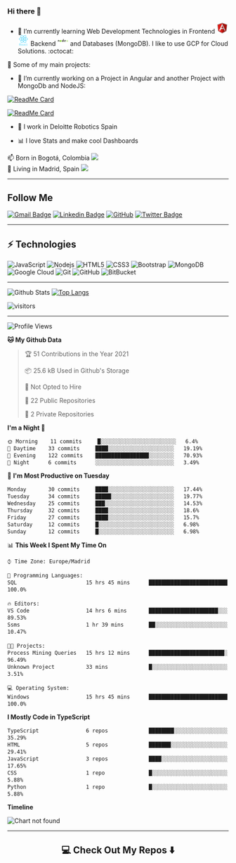 ### Hi there 👋

- 🌱 I’m currently learning Web Development Technologies in Frontend <img src="https://raw.githubusercontent.com/devicons/devicon/master/icons/angularjs/angularjs-original.svg" alt="angular-js" width="25" height="25" />  <img src="https://raw.githubusercontent.com/devicons/devicon/master/icons/react/react-original-wordmark.svg" alt="react" width="25" height="25" /> Backend <img src="https://raw.githubusercontent.com/devicons/devicon/master/icons/nodejs/nodejs-original-wordmark.svg" alt="nodejs" width="25" height="25" />
 and Databases (MongoDB). I like to use GCP for Cloud Solutions. :octocat:

🚀 Some of my main projects:

- 🔭 I’m currently working on a Project in Angular and another Project with MongoDb and NodeJS:

[![ReadMe Card](https://github-readme-stats.vercel.app/api/pin/?username=minoveaz&repo=angular-web-portfolio)](https://github.com/minoveaz/angular-web-portfolio)

[![ReadMe Card](https://github-readme-stats.vercel.app/api/pin/?username=minoveaz&repo=node-app)](https://github.com/minoveaz/node-app)


-  🤖 I work in Deloitte Robotics Spain

- :bar_chart: I love Stats and make cool Dashboards

<p> 
📫  Born in Bogotá, Colombia <img src="https://image.flaticon.com/icons/svg/197/197575.svg" width="13"/>
<br>
📌  Living in Madrid, Spain <img src="https://image.flaticon.com/icons/svg/197/197593.svg" width="13"/>
</p>

<hr>

## Follow Me


[![Gmail Badge](https://img.shields.io/badge/-ing.miller.vega@gmail.com-c14438?style=flat-square&logo=Gmail&logoColor=white&link=mailto:ing.miller.vega@gmail.com)](mailto:ing.miller.vega@gmail.com)
[![Linkedin Badge](https://img.shields.io/badge/-minoveaz-blue?style=flat-square&logo=Linkedin&logoColor=white&link=https://www.linkedin.com/in/minoveaz/)](https://www.linkedin.com/in/minoveaz/)
[![GitHub](https://img.shields.io/badge/-GitHub-181717?style=flat-square&logo=github&logoColor=white&link=https://github.com/minoveaz)](https://github.com/minoveaz)
[![Twitter Badge](https://img.shields.io/badge/-@minoveaz-00acee?style=flat&logo=Twitter&logoColor=white)](https://twitter.com/intent/follow?screen_name=minoveaz "Follow on Twitter")

<hr>

## ⚡ Technologies

![JavaScript](https://img.shields.io/badge/-JavaScript-black?style=flat-square&logo=javascript)
![Nodejs](https://img.shields.io/badge/-Nodejs-black?style=flat-square&logo=Node.js)
![HTML5](https://img.shields.io/badge/-HTML5-E34F26?style=flat-square&logo=html5&logoColor=white)
![CSS3](https://img.shields.io/badge/-CSS3-1572B6?style=flat-square&logo=css3)
![Bootstrap](https://img.shields.io/badge/-Bootstrap-563D7C?style=flat-square&logo=bootstrap)
![MongoDB](https://img.shields.io/badge/-MongoDB-black?style=flat-square&logo=mongodb)
![Google Cloud](https://img.shields.io/badge/Google%20Cloud-black?style=flat-square&logo=google-cloud)
![Git](https://img.shields.io/badge/-Git-black?style=flat-square&logo=git)
![GitHub](https://img.shields.io/badge/-GitHub-181717?style=flat-square&logo=github)
![BitBucket](https://img.shields.io/badge/-BitBucket-darkblue?style=flat-square&logo=bitbucket)

<hr>

![Github Stats](https://github-readme-stats.vercel.app/api?username=minoveaz&count_private=true&show_icons=true)
[![Top Langs](https://github-readme-stats.vercel.app/api/top-langs/?username=minoveaz&layout=compact)](https://github.com/anuraghazra/github-readme-stats)

![visitors](https://visitor-badge.glitch.me/badge?page_id=minoveaz)

<hr>

<!--START_SECTION:waka-->
![Profile Views](http://img.shields.io/badge/Profile%20Views-144-blue)

**🐱 My Github Data** 

> 🏆 51 Contributions in the Year 2021
 > 
> 📦 25.6 kB Used in Github's Storage 
 > 
> 🚫 Not Opted to Hire
 > 
> 📜 22 Public Repositories 
 > 
> 🔑 2 Private Repositories  
 > 
**I'm a Night 🦉** 

```text
🌞 Morning    11 commits     █░░░░░░░░░░░░░░░░░░░░░░░░   6.4% 
🌆 Daytime    33 commits     ████░░░░░░░░░░░░░░░░░░░░░   19.19% 
🌃 Evening    122 commits    █████████████████░░░░░░░░   70.93% 
🌙 Night      6 commits      ░░░░░░░░░░░░░░░░░░░░░░░░░   3.49%

```
📅 **I'm Most Productive on Tuesday** 

```text
Monday       30 commits     ████░░░░░░░░░░░░░░░░░░░░░   17.44% 
Tuesday      34 commits     █████░░░░░░░░░░░░░░░░░░░░   19.77% 
Wednesday    25 commits     ███░░░░░░░░░░░░░░░░░░░░░░   14.53% 
Thursday     32 commits     ████░░░░░░░░░░░░░░░░░░░░░   18.6% 
Friday       27 commits     ████░░░░░░░░░░░░░░░░░░░░░   15.7% 
Saturday     12 commits     █░░░░░░░░░░░░░░░░░░░░░░░░   6.98% 
Sunday       12 commits     █░░░░░░░░░░░░░░░░░░░░░░░░   6.98%

```


📊 **This Week I Spent My Time On** 

```text
⌚︎ Time Zone: Europe/Madrid

💬 Programming Languages: 
SQL                      15 hrs 45 mins      █████████████████████████   100.0%

🔥 Editors: 
VS Code                  14 hrs 6 mins       ██████████████████████░░░   89.53% 
Ssms                     1 hr 39 mins        ██░░░░░░░░░░░░░░░░░░░░░░░   10.47%

🐱‍💻 Projects: 
Process Mining Queries   15 hrs 12 mins      ████████████████████████░   96.49% 
Unknown Project          33 mins             █░░░░░░░░░░░░░░░░░░░░░░░░   3.51%

💻 Operating System: 
Windows                  15 hrs 45 mins      █████████████████████████   100.0%

```

**I Mostly Code in TypeScript** 

```text
TypeScript               6 repos             ████████░░░░░░░░░░░░░░░░░   35.29% 
HTML                     5 repos             ███████░░░░░░░░░░░░░░░░░░   29.41% 
JavaScript               3 repos             ████░░░░░░░░░░░░░░░░░░░░░   17.65% 
CSS                      1 repo              █░░░░░░░░░░░░░░░░░░░░░░░░   5.88% 
Python                   1 repo              █░░░░░░░░░░░░░░░░░░░░░░░░   5.88%

```


**Timeline**

![Chart not found](https://raw.githubusercontent.com/minoveaz/minoveaz/master/charts/bar_graph.png) 


<!--END_SECTION:waka-->

<hr>

<h2  align="center">💻 Check Out My Repos ⬇️ </h2>

<!--
**minoveaz/minoveaz** is a ✨ _special_ ✨ repository because its `README.md` (this file) appears on your GitHub profile.

Here are some ideas to get you started:

- 🔭 I’m currently working on ...

- 👯 I’m looking to collaborate on ...
- 🤔 I’m looking for help with ...
- 💬 Ask me about ...
- 📫 How to reach me: ...
- 😄 Pronouns: ...
- ⚡ Fun fact: ...
-->
